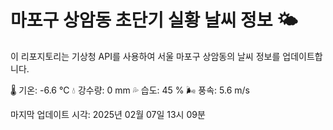 
# 마포구 상암동 초단기 실황 날씨 정보 🌤️

이 리포지토리는 기상청 API를 사용하여 서울 마포구 상암동의 날씨 정보를 업데이트합니다. 

🌡️ 기온: -6.6 ℃
💧 강수량: 0 mm
💦 습도: 45 %
🌬️ 풍속: 5.6 m/s

마지막 업데이트 시각: 2025년 02월 07일 13시 09분    
